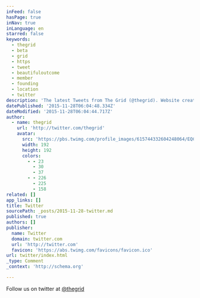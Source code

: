 ```yaml
---
inFeed: false
hasPage: true
inNav: true
inLanguage: en
starred: false
keywords:
  - thegrid
  - beta
  - grid
  - https
  - tweet
  - beautifuloutcome
  - member
  - founding
  - location
  - twitter
description: 'The latest Tweets from The Grid (@thegrid). Website creation powered by artificial intelligence. @d4tocchini, Founder & CEO. San Francisco'
datePublished: '2015-11-28T06:04:48.334Z'
dateModified: '2015-11-28T06:04:44.717Z'
author:
  - name: thegrid
    url: 'http://twitter.com/thegrid'
    avatar:
      src: 'https://pbs.twimg.com/profile_images/615744332604248064/EQCa2hAy_400x400.jpg'
      width: 192
      height: 192
      colors:
        - - 23
          - 30
          - 37
        - - 226
          - 225
          - 158
related: []
app_links: []
title: Twitter
sourcePath: _posts/2015-11-28-twitter.md
published: true
authors: []
publisher:
  name: Twitter
  domain: twitter.com
  url: 'http://twitter.com'
  favicon: 'https://abs.twimg.com/favicons/favicon.ico'
url: twitter/index.html
_type: Comment
_context: 'http://schema.org'

---
```

Follow us on twitter at [@thegrid][0]

[0]: https://twitter.com/thegrid?lang=en